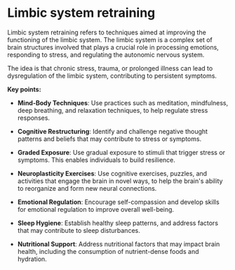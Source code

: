 # Limbic system retraining

Limbic system retraining refers to techniques aimed at improving the functioning of the limbic system. The limbic system is a complex set of brain structures involved that plays a crucial role in processing emotions, responding to stress, and regulating the autonomic nervous system.

The idea is that chronic stress, trauma, or prolonged illness can lead to dysregulation of the limbic system, contributing to persistent symptoms.

**Key points:**

* **Mind-Body Techniques**: Use practices such as meditation, mindfulness, deep breathing, and relaxation techniques, to help regulate stress responses.

* **Cognitive Restructuring**: Identify and challenge negative thought patterns and beliefs that may contribute to stress or symptoms.

* **Graded Exposure**: Use gradual exposure to stimuli that trigger stress or symptoms. This enables individuals to build resilience.

* **Neuroplasticity Exercises**: Use cognitive exercises, puzzles, and activities that engage the brain in novel ways, to help the brain's ability to reorganize and form new neural connections.

* **Emotional Regulation**: Encourage self-compassion and develop skills for emotional regulation to improve overall well-being.

* **Sleep Hygiene**: Establish healthy sleep patterns, and address factors that may contribute to sleep disturbances.

* **Nutritional Support**: Address nutritional factors that may impact brain health, including the consumption of nutrient-dense foods and hydration.

